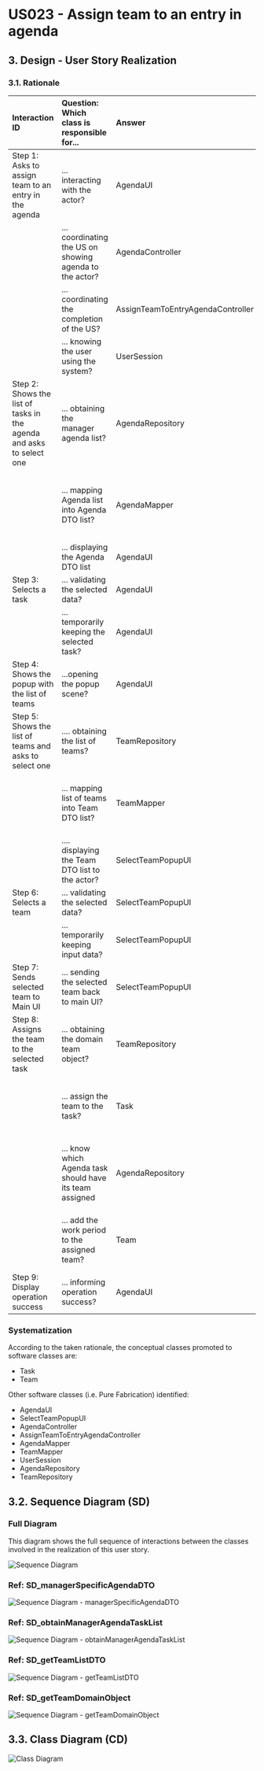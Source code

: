 # US023 - Assign team to an entry in agenda

## 3. Design - User Story Realization

### 3.1. Rationale

| Interaction ID                                                           | Question: Which class is responsible for...              | Answer                            | Justification (with patterns)                                                                                 |
|:-------------------------------------------------------------------------|:---------------------------------------------------------|:----------------------------------|:--------------------------------------------------------------------------------------------------------------|
| Step 1: Asks to assign team to an entry in the agenda		                  | 	... interacting with the actor?                         | AgendaUI                          | Pure Fabrication: there is no reason to assign this responsibility to any existing class in the Domain Model. |
| 			  		                                                                  | 	... coordinating the US on showing agenda to the actor? | AgendaController                  | Controller                                                                                                    |
|                                                                          | ... coordinating the completion of the US?               | AssignTeamToEntryAgendaController | Controller                                                                                                    |
| 			  		                                                                  | ... knowing the user using the system?                   | UserSession                       | IE: cf. A&A component documentation.                                                                          |
| Step 2: Shows the list of tasks in the agenda and asks to select one  		 | 	... obtaining the manager agenda list?						            | AgendaRepository                  | Information Expert: AgendaRepository knows all the Agenda tasks and contains all task Agenda instances        |
|                                                                          | ... mapping Agenda list into Agenda DTO list?            | AgendaMapper                      | Pure Fabrication: AgendaMapper has the responsibility of converting a domain object into a DTO object.        |
|                                                                          | ... displaying the Agenda DTO list                       | AgendaUI                          | Pure Fabrication                                                                                              |
| Step 3: Selects a task  		                                               | 	... validating the selected data?                       | AgendaUI                          | Pure Fabrication                                                                                              |
|                                                                          | ... temporarily keeping the selected task?               | AgendaUI                          | Pure Fabrication                                                                                              |
| Step 4: Shows the popup with the list of teams  		                       | 	...opening the popup scene?                             | AgendaUI                          | Pure Fabrication                                                                                              |
| Step 5: Shows the list of teams and asks to select one  		               | 	.... obtaining the list of teams?                       | TeamRepository                    | Information Expert: TeamRepository knows all Teams and contains all team instances                            |
|                                                                          | ... mapping list of teams into Team DTO list?            | TeamMapper                        | Pure Fabrication: TeamMapper has the responsibility of converting a domain object into a DTO object.          |
| 		                                                                       | 	.... displaying the Team DTO list to the actor?         | SelectTeamPopupUI                 | Pure Fabrication                                                                                              |
| Step 6: Selects a team  		                                               | 		... validating the selected data?					                 | SelectTeamPopupUI                 | Pure Fabrication                                                                                              |              
|                                                                          | ... temporarily keeping input data?                      | SelectTeamPopupUI                 | Pure Fabrication                                                                                              |
| Step 7: Sends selected team to Main UI  		                               | 	... sending the selected team back to main UI?          | SelectTeamPopupUI                 | Pure Fabrication                                                                                              | 
| Step 8: Assigns the team to the selected task		  		                      | 	... obtaining the domain team object?                   | TeamRepository                    | Information Expert: TeamRepository knows all Teams and contains all team instances                            | 
| 			  		                                                                  | 	... assign the team to the task?                        | Task                              | Information Expert: Task has the necessary methods required to assign its own team                            | 
|                                                                          | ... know which Agenda task should have its team assigned | AgendaRepository                  | Information Expert: AgendaRepository aggregates Task instances and validates duplicate records                |
|                                                                          | ... add the work period to the assigned team?            | Team                              | Information Expert: Team has the necessary methods required to add work periods                               |
| Step 9: Display operation success  		                                    | 	... informing operation success?                        | AgendaUI                          | Pure Fabrication                                                                                              | 

### Systematization ##

According to the taken rationale, the conceptual classes promoted to software classes are:

* Task
* Team

Other software classes (i.e. Pure Fabrication) identified:

* AgendaUI
* SelectTeamPopupUI
* AgendaController
* AssignTeamToEntryAgendaController
* AgendaMapper
* TeamMapper
* UserSession
* AgendaRepository
* TeamRepository

## 3.2. Sequence Diagram (SD)

### Full Diagram

This diagram shows the full sequence of interactions between the classes involved in the realization of this user story.

![Sequence Diagram ](svg/us023-sequence-diagram.svg)

### Ref: SD_managerSpecificAgendaDTO

![Sequence Diagram - managerSpecificAgendaDTO](svg/SD_managerSpecificAgendaDTO.svg)

### Ref: SD_obtainManagerAgendaTaskList

![Sequence Diagram - obtainManagerAgendaTaskList](svg/SD_obtainManagerAgendaTaskList.svg)

### Ref: SD_getTeamListDTO

![Sequence Diagram - getTeamListDTO](svg/SD_getTeamListDTO.svg)

### Ref: SD_getTeamDomainObject

![Sequence Diagram - getTeamDomainObject](svg/SD_getTeamDomainObject.svg)

## 3.3. Class Diagram (CD)

![Class Diagram](svg/us023-class-diagram.svg)